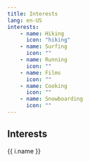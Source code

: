 ```yaml
---
title: Interests
lang: en-US
interests:
    - name: Hiking
      icon: "hiking"
    - name: Surfing
      icon: ""
    - name: Running
      icon: ""
    - name: Films
      icon: ""
    - name: Cooking
      icon: ""
    - name: Snowboarding
      icon: ""
---
```


## Interests
<grid-container>
<font-awesome-icon icon="user-secret" />
<div v-for="i in $frontmatter.interests">
<font-awesome-icon icon='{{ i.icon }}' />{{ i.name }} </div>

</grid-container>
